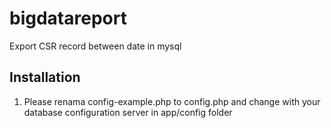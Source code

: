 # bigdatareport
Export CSR record between date in mysql

## Installation
1. Please renama config-example.php to config.php and change with your database configuration server in app/config folder